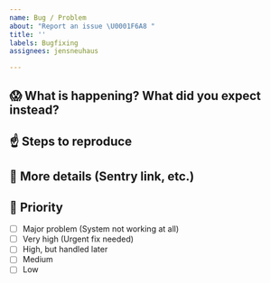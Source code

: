 ```yaml
---
name: Bug / Problem
about: "Report an issue \U0001F6A8 "
title: ''
labels: Bugfixing
assignees: jensneuhaus

---
```


## 😱 What is happening? What did you expect instead?

## ☝️ Steps to reproduce

## 🐛 More details (Sentry link, etc.)

## 🚨 Priority

- [ ] Major problem (System not working at all)
- [ ] Very high (Urgent fix needed)
- [ ] High, but handled later
- [ ] Medium
- [ ] Low
